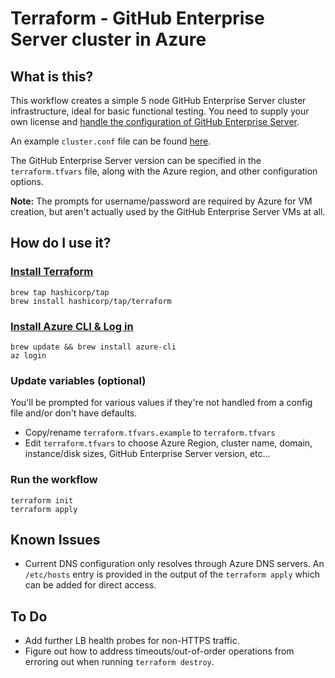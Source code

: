 # Terraform - GitHub Enterprise Server cluster in Azure


## What is this?

This workflow creates a simple 5 node GitHub Enterprise Server cluster infrastructure, ideal for basic functional testing. You need to supply your own license and [handle the configuration of GitHub Enterprise Server](https://docs.github.com/en/enterprise-server@3.0/admin/enterprise-management/initializing-the-cluster).

An example `cluster.conf` file can be found [here](https://docs.github.com/en/enterprise-server@3.0/admin/enterprise-management/initializing-the-cluster#about-the-cluster-configuration-file).

The GitHub Enterprise Server version can be specified in the `terraform.tfvars` file, along with the Azure region, and other configuration options.

**Note:** The prompts for username/password are required by Azure for VM creation, but aren't actually used by the GitHub Enterprise Server VMs at all.

## How do I use it?

### [Install Terraform](https://www.terraform.io/downloads.html)

```
brew tap hashicorp/tap
brew install hashicorp/tap/terraform
```

### [Install Azure CLI & Log in](https://docs.microsoft.com/en-us/cli/azure/install-azure-cli)

```
brew update && brew install azure-cli
az login
```

### Update variables (optional)

You'll be prompted for various values if they're not handled from a config file and/or don't have defaults.

- Copy/rename `terraform.tfvars.example` to `terraform.tfvars`
- Edit `terraform.tfvars` to choose Azure Region, cluster name, domain, instance/disk sizes, GitHub Enterprise Server version, etc...

### Run the workflow

```
terraform init
terraform apply
```

## Known Issues

- Current DNS configuration only resolves through Azure DNS servers. An `/etc/hosts` entry is provided in the output of the `terraform apply` which can be added for direct access.

## To Do

- Add further LB health probes for non-HTTPS traffic.
- Figure out how to address timeouts/out-of-order operations from erroring out when running `terraform destroy`.
